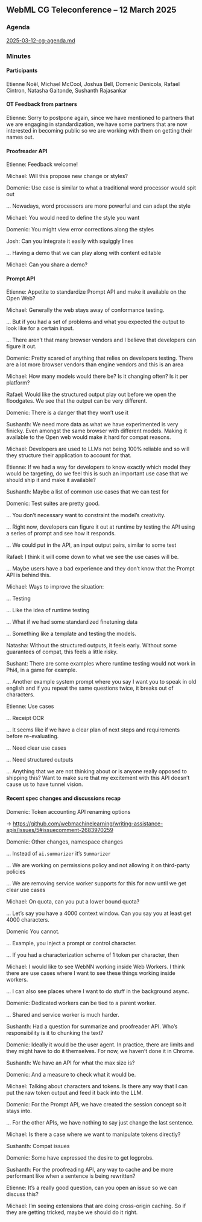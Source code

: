 ## WebML CG Teleconference – 12 March 2025

### Agenda

[2025-03-12-cg-agenda.md](/telcons/2025-03-12-cg-agenda.md)


### Minutes


#### Participants

Etienne Noël,
Michael McCool,
Joshua Bell,
Domenic Denicola,
Rafael Cintron,
Natasha Gaitonde,
Sushanth Rajasankar


#### OT Feedback from partners

Etienne: Sorry to postpone again, since we have mentioned to partners that we are engaging in standardization, we have some partners that are now interested in becoming public so we are working with them on getting their names out.


#### Proofreader API

Etienne: Feedback welcome!

Michael: Will this propose new change or styles?

Domenic: Use case is similar to what a traditional word processor would spit out

... Nowadays, word processors are more powerful and can adapt the style

Michael: You would need to define the style you want

Domenic: You might view error corrections along the styles

Josh: Can you integrate it easily with squiggly lines

... Having a demo that we can play along with content editable

Michael: Can you share a demo?


#### Prompt API

Etienne: Appetite to standardize Prompt API and make it available on the Open Web?

Michael: Generally the web stays away of conformance testing.

... But if you had a set of problems and what you expected the output to look like for a certain input.

... There aren’t that many browser vendors and I believe that developers can figure it out.

Domenic: Pretty scared of anything that relies on developers testing. There are a lot more browser vendors than engine vendors and this is an area 

Michael: How many models would there be? Is it changing often? Is it per platform?

Rafael: Would like the structured output play out before we open the floodgates. We see that the output can be very different.

Domenic: There is a danger that they won’t use it

Sushanth: We need more data as what we have experimented is very finicky. Even amongst the same browser with different models. Making it available to the Open web would make it hard for compat reasons.

Michael: Developers are used to LLMs not being 100% reliable and so will they structure their application to account for that.

Etienne: If we had a way for developers to know exactly which model they would be targeting, do we feel this is such an important use case that we should ship it and make it available?

Sushanth: Maybe a list of common use cases that we can test for

Domenic: Test suites are pretty good.

... You don’t necessary want to constraint the model’s creativity.

... Right now, developers can figure it out at runtime by testing the API using a series of prompt and see how it responds.

... We could put in the API, an input output pairs, similar to some test 

Rafael: I think it will come down to what we see the use cases will be.

... Maybe users have a bad experience and they don’t know that the Prompt API is behind this.

Michael: Ways to improve the situation:

... Testing

... Like the idea of runtime testing

... What if we had some standardized finetuning data

... Something like a template and testing the models.

Natasha: Without the structured outputs, it feels early. Without some guarantees of compat, this feels a little risky.

Sushant: There are some examples where runtime testing would not work in Phi4, in a game for example.

... Another example system prompt where you say I want you to speak in old english and if you repeat the same questions twice, it breaks out of characters.

Etienne: Use cases

... Receipt OCR

... It seems like if we have a clear plan of next steps and requirements before re-evaluating.

... Need clear use cases

... Need structured outputs

... Anything that we are not thinking about or is anyone really opposed to shipping this? Want to make sure that my excitement with this API doesn’t cause us to have tunnel vision.


#### Recent spec changes and discussions recap

Domenic: Token accounting API renaming options

-> https://github.com/webmachinelearning/writing-assistance-apis/issues/5#issuecomment-2683970259

Domenic: Other changes, namespace changes

... Instead of `ai.summarizer` it’s `Summarizer`

... We are working on permissions policy and not allowing it on third-party policies

... We are removing service worker supports for this for now until we get clear use cases

Michael: On quota, can you put a lower bound quota?

... Let’s say you have a 4000 context window. Can you say you at least get 4000 characters.

Domenic You cannot.

... Example, you inject a prompt or control character.

... If you had a characterization scheme of 1 token per character, then 

Michael: I would like to see WebNN working inside Web Workers. I think there are use cases where I want to see these things working inside workers.

... I can also see places where I want to do stuff in the background async.

Domenic: Dedicated workers can be tied to a parent worker.

... Shared and service worker is much harder.

Sushanth: Had a question for summarize and proofreader API. Who’s responsibility is it to chunking the text?

Domenic: Ideally it would be the user agent. In practice, there are limits and they might have to do it themselves. For now, we haven’t done it in Chrome.

Sushanth: We have an API for what the max size is?

Domenic: And a measure to check what it would be.

Michael: Talking about characters and tokens. Is there any way that I can put the raw token output and feed it back into the LLM.

Domenic: For the Prompt API, we have created the session concept so it stays into.

... For the other APIs, we have nothing to say just change the last sentence.

Michael: Is there a case where we want to manipulate tokens directly?

Sushanth: Compat issues

Domenic: Some have expressed the desire to get logprobs.

Sushanth: For the proofreading API, any way to cache and be more performant like when a sentence is  being rewritten?

Etienne: It’s a really good question, can you open an issue so we can discuss this?

Michael: I’m seeing extensions that are doing cross-origin caching. So if they are getting tricked, maybe we should do it right.
